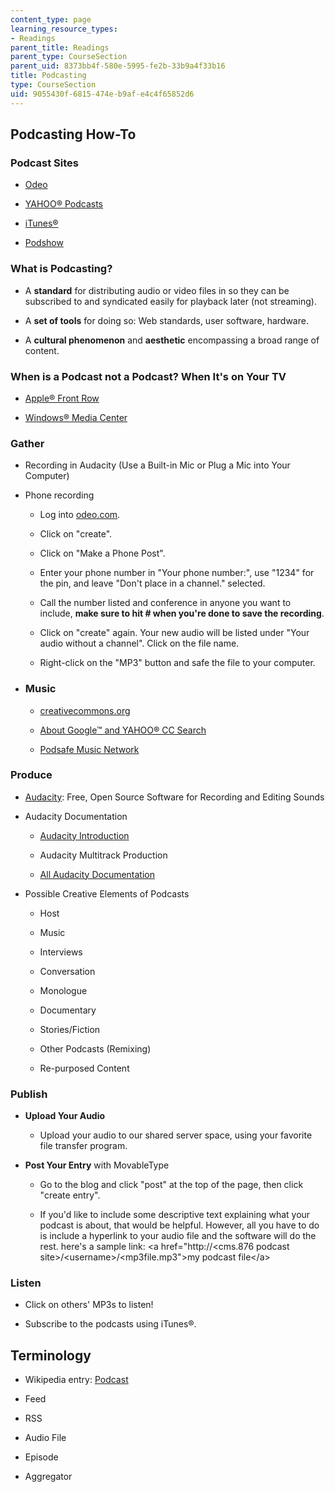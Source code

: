 ```yaml
---
content_type: page
learning_resource_types:
- Readings
parent_title: Readings
parent_type: CourseSection
parent_uid: 8373bb4f-580e-5995-fe2b-33b9a4f33b16
title: Podcasting
type: CourseSection
uid: 9055430f-6815-474e-b9af-e4c4f65852d6
---
```


Podcasting How-To
-----------------

### Podcast Sites

*   [Odeo](http://www.odeo.com/)
    
*   [YAHOO® Podcasts](http://help.yahoo.com/l/us/yahoo/avatars/using/network-10.html)
    
*   [iTunes®](http://www.apple.com/itunes/podcasts/)
    
*   [Podshow](http://www.podshow.com/)
    

### What is Podcasting?

*   A **standard** for distributing audio or video files in so they can be subscribed to and syndicated easily for playback later (not streaming).
    
*   A **set of tools** for doing so: Web standards, user software, hardware.
    
*   A **cultural phenomenon** and **aesthetic** encompassing a broad range of content.
    

### When is a Podcast not a Podcast? When It's on Your TV

*   [Apple® Front Row](http://www.apple.com/downloads/macosx/apple/application_updates/frontrow_appleinc.html)
    
*   [Windows® Media Center](https://support.microsoft.com/en-us/help/14197/windows-media-center-getting-started)
    

### Gather

*   Recording in Audacity (Use a Built-in Mic or Plug a Mic into Your Computer)
    
*   Phone recording
    
    *   Log into [odeo.com](http://www.odeo.com/).
        
    *   Click on "create".
        
    *   Click on "Make a Phone Post".
        
    *   Enter your phone number in "Your phone number:", use "1234" for the pin, and leave "Don't place in a channel." selected.
        
    *   Call the number listed and conference in anyone you want to include, **make sure to hit # when you're done to save the recording**.
        
    *   Click on "create" again. Your new audio will be listed under "Your audio without a channel". Click on the file name.
        
    *   Right-click on the "MP3" button and safe the file to your computer.
        
*   ### Music
    
    *   [creativecommons.org](http://creativecommons.org/find/)
        
    *   [About Google™ and YAHOO® CC Search](https://creativecommons.org/2005/11/04/googleadvancedsearchenablescccustomizedsearching/)
        
    *   [Podsafe Music Network](https://www.networkworld.com/article/2357041/podsafe-music-network.html)
        

### Produce

*   [Audacity](http://audacity.sourceforge.net/): Free, Open Source Software for Recording and Editing Sounds
    
*   Audacity Documentation
    
    *   [Audacity Introduction](http://audacity.sourceforge.net/manual-1.2/intro.html
        )
        
    *   Audacity Multitrack Production
        
    *   [All Audacity Documentation](http://audacity.sourceforge.net/help/documentation)
        
*   Possible Creative Elements of Podcasts
    
    *   Host
        
    *   Music
        
    *   Interviews
        
    *   Conversation
        
    *   Monologue
        
    *   Documentary
        
    *   Stories/Fiction
        
    *   Other Podcasts (Remixing)
        
    *   Re-purposed Content
        

### Publish

*   **Upload Your Audio**
    
    *   Upload your audio to our shared server space, using your favorite file transfer program.
        
*   **Post Your Entry** with MovableType
    
    *   Go to the blog and click "post" at the top of the page, then click "create entry".
        
    *   If you'd like to include some descriptive text explaining what your podcast is about, that would be helpful. However, all you have to do is include a hyperlink to your audio file and the software will do the rest. here's a sample link: \<a href="http://\<cms.876 podcast site>/\<username>/\<mp3file.mp3">my podcast file\</a>
        

### Listen

*   Click on others' MP3s to listen!
    
*   Subscribe to the podcasts using iTunes®.
    

Terminology
-----------

*   Wikipedia entry: [Podcast](http://en.wikipedia.org/wiki/Podcast)
    
*   Feed
    
*   RSS
    
*   Audio File
    
*   Episode
    
*   Aggregator